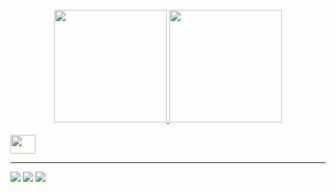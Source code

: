   <br/>
<div align="center">
  <a href="https://github.com/ylarious">
  <img height="180em" src="https://github-readme-stats.vercel.app/api?username=ylarious&show_icons=true&theme=shadow_red&include_all_commits=true&count_private=true&token=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""/>
  <img height="180em" src="https://github-readme-stats.vercel.app/api/top-langs/?username=ylarious&layout=compact&langs_count=7&theme=shadow_red"/>
</div>
  <br/>
<div>
  <img height="30px" width="40px" src="https://cdn.jsdelivr.net/gh/devicons/devicon/icons/python/python-original.svg" />          
</div>              
  <hr>
<div>
  <a href="https://www.instagram.com/aimaura0/" target="_blank"><img loading="lazy" src="https://img.shields.io/badge/-Instagram-%23E4405F?style=for-the-badge&logo=instagram&logoColor=white" target="_blank"></a>
  <a href = "mailto:matheus.claudino01@outlook.com"><img loading="lazy" src="https://img.shields.io/badge/Gmail-D14836?style=for-the-badge&logo=gmail&logoColor=white" target="_blank"></a>
  <a href="https://www.linkedin.com/in/matheus-claudino-582578235/" target="_blank"><img loading="lazy" src="https://img.shields.io/badge/-LinkedIn-%230077B5?style=for-the-badge&logo=linkedin&logoColor=white" target="_blank"></a>   
</div>
